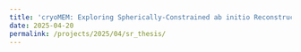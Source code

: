 ```yaml
---
title: 'cryoMEM: Exploring Spherically-Constrained ab initio Reconstruction of Native-State Membrane Proteins'
date: 2025-04-20
permalink: /projects/2025/04/sr_thesis/
---
```


